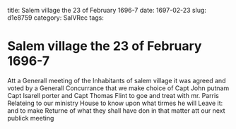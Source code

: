 title: Salem village the 23 of February 1696-7
date: 1697-02-23
slug: d1e8759
category: SalVRec
tags: 


<div markdown class="doc" id="d1e8759">


# Salem village the 23 of February 1696-7

Att a Generall meeting of the Inhabitants of salem village it was agreed and voted by a Generall Concurrance that we make choice of Capt John putnam Capt Isarell porter and Capt Thomas Flint to goe and treat with mr. Parris Relateing to our ministry House to know upon what tirmes he will Leave it: and to make Returne of what they shall have don in that matter att our next publick meeting
</div>